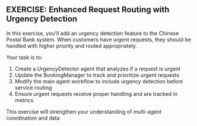 ## EXERCISE: Enhanced Request Routing with Urgency Detection

In this exercise, you'll add an urgency detection feature to the Chinese Postal Bank system.
When customers have urgent requests, they should be handled with higher priority and routed
appropriately.

Your task is to:
1. Create a UrgencyDetector agent that analyzes if a request is urgent
2. Update the BookingManager to track and prioritize urgent requests
3. Modify the main agent workflow to include urgency detection before service routing
4. Ensure urgent requests receive proper handling and are tracked in metrics

This exercise will strengthen your understanding of multi-agent coordination and data
